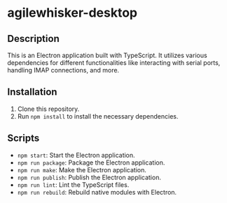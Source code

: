 # agilewhisker-desktop

## Description
This is an Electron application built with TypeScript. It utilizes various dependencies for different functionalities like interacting with serial ports, handling IMAP connections, and more.

## Installation
1. Clone this repository.
2. Run `npm install` to install the necessary dependencies.

## Scripts
- `npm start`: Start the Electron application.
- `npm run package`: Package the Electron application.
- `npm run make`: Make the Electron application.
- `npm run publish`: Publish the Electron application.
- `npm run lint`: Lint the TypeScript files.
- `npm run rebuild`: Rebuild native modules with Electron.

